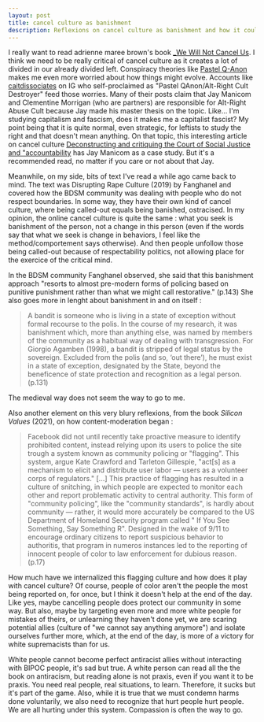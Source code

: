 ```yaml
---
layout: post
title: cancel culture as banishment
description: Reflexions on cancel culture as banishment and how it could have been influenced by content-moderation practices (flagging)
---
```


I really want to read adrienne maree brown's book [_We Will Not Cancel Us](https://www.akpress.org/we-will-not-cancel-us.html). I think we need to be really critical of cancel culture as it creates a lot of divided in our already divided left. Conspiracy theories like [Pastel Q-Anon](https://en.wikipedia.org/wiki/Pastel_QAnon) makes me even more worried about how things might evolve. Accounts like [caitdissociates](https://www.instagram.com/caitdissociates/?hl=en) on IG who self-proclaimed as "Pastel QAnon/Alt-Right Cult Destroyer" feed those worries. Many of their posts claim that Jay Manicom and Clementine Morrigan (who are partners) are responsible for Alt-Right Abuse Cult because Jay made his master thesis on the topic. Like... I'm studying capitalism and fascism, does it makes me a capitalist fascist? My point being that it is quite normal, even strategic, for leftists to study the right and that doesn't mean anything. On that topic, this interesting article on cancel culture [Deconstructing and critiquing the Court of Social Justice and "accountability](https://natashacoulis.medium.com/deconstructing-and-critiquing-the-court-of-social-justice-and-accountability-783e826490d) has Jay Manicom as a case study. But it's a recommended read, no matter if you care or not about that Jay.

Meanwhile, on my side, bits of text I've read a while ago came back to mind. The text was Disrupting Rape Culture (2019) by Fanghanel and covered how the BDSM community was dealing with people who do not respect boundaries. In some way, they have their own kind of cancel culture, where being called-out equals being banished, ostracised. In my opinion, the online cancel culture is quite the same : what you seek is banishment of the person, not a change in this person (even if the words say that what we seek is change in behaviors, I feel like the method/comportement says otherwise). And then people unfollow those being called-out because of respectability politics, not allowing place for the exercice of the critical mind. 

In the BDSM community Fanghanel observed, she said that this banishment approach "resorts to almost pre-modern forms of policing based on punitive punishment
rather than what we might call restorative." (p.143) She also goes more in lenght about banishment in and on itself : 

> A bandit is someone who is living in a state of exception without
formal recourse to the polis. In the course of my research, it was
banishment which, more than anything else, was named by members
of the community as a habitual way of dealing with transgression. For
Giorgio Agamben (1998), a bandit is stripped of legal status by the
sovereign. Excluded from the polis (and so, ‘out there’), he must exist
in a state of exception, designated by the State, beyond the beneficence
of state protection and recognition as a legal person. (p.131)

The medieval way does not seem the way to go to me.

Also another element on this very blury reflexions, from the book _Silicon Values_ (2021), on how content-moderation began :

> Facebook did not until recently take proactive measure to identify prohibited content, instead relying upon its users to police the site trough a system known as community policing or "flagging". This system, argue Kate Crawford and Tarleton Gillespie, "act[s] as a mechanism to elicit and distribute user labor — users as a volunteer corps of regulators." [...] This practice of flagging has resulted in a culture of snitching, in which people are expected to monitor each other and report problematic activity to central authority. This form of "community policing", like the "community standards", is hardly about community — rather, it would more accurately be compared to the US Department of Homeland Security program called " If You See Something, Say Something R". Designed in the wake of 9/11 to encourage ordinary citizens to report suspicious behavior to authoritis, that program in numeros instances led to the reporting of innocent people of color to law enforcement for dubious reason. (p.17)

How much have we internalized this flagging culture and how does it play with cancel culture? Of course, people of color aren't the people the most being reported on, for once, but I think it doesn't help at the end of the day. Like yes, maybe cancelling people does protect our community in some way. But also, maybe by targeting even more and more white people for mistakes of theirs, or unlearning they haven't done yet, we are scaring potential allies (culture of "we cannot say anything anymore") and isolate ourselves further more, which, at the end of the day, is more of a victory for white supremacists than for us.

White people cannot become perfect antiracist allies without interacting with BIPOC people, it's sad but true. A white person can read all the the book on antiracism, but reading alone is not praxis, even if you want it to be praxis. You need real people, real situations, to learn. Therefore, it sucks but it's part of the game. Also, while it is true that we must condemn harms done voluntarily, we also need to recognize that hurt people hurt people. We are all hurting under this system. Compassion is often the way to go. 




